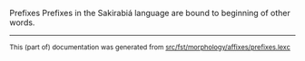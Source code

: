 Prefixes
Prefixes in the Sakirabiá language are bound to beginning of other words.

* * *

<small>This (part of) documentation was generated from [src/fst/morphology/affixes/prefixes.lexc](https://github.com/giellalt/lang-skf/blob/main/src/fst/morphology/affixes/prefixes.lexc)</small>
